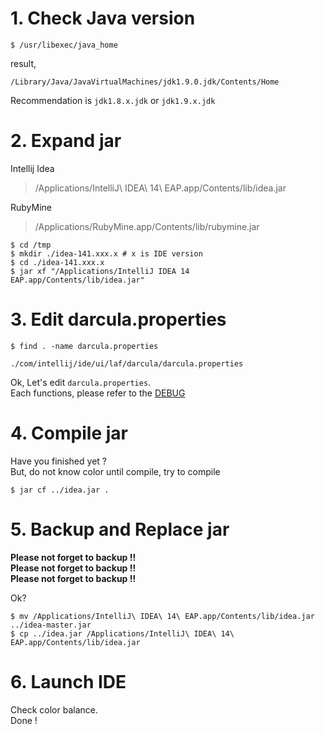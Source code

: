 # 1. Check Java version

```
$ /usr/libexec/java_home
```

result,
```
/Library/Java/JavaVirtualMachines/jdk1.9.0.jdk/Contents/Home
```

Recommendation is `jdk1.8.x.jdk` or `jdk1.9.x.jdk`

# 2. Expand jar

Intellij Idea
> /Applications/IntelliJ\ IDEA\ 14\ EAP.app/Contents/lib/idea.jar

RubyMine  
> /Applications/RubyMine.app/Contents/lib/rubymine.jar

```
$ cd /tmp
$ mkdir ./idea-141.xxx.x # x is IDE version
$ cd ./idea-141.xxx.x
$ jar xf "/Applications/IntelliJ IDEA 14 EAP.app/Contents/lib/idea.jar"
```

# 3. Edit darcula.properties

```
$ find . -name darcula.properties

./com/intellij/ide/ui/laf/darcula/darcula.properties
```

Ok, Let's edit `darcula.properties`.    
Each functions, please refer to the [DEBUG](DEBUG.md)

# 4. Compile jar

Have you finished yet ?  
But, do not know color until compile, try to compile

```
$ jar cf ../idea.jar .
```

# 5. Backup and Replace jar

**Please not forget to backup !!**  
**Please not forget to backup !!**  
**Please not forget to backup !!**

Ok?
```
$ mv /Applications/IntelliJ\ IDEA\ 14\ EAP.app/Contents/lib/idea.jar ../idea-master.jar
$ cp ../idea.jar /Applications/IntelliJ\ IDEA\ 14\ EAP.app/Contents/lib/idea.jar
```

# 6. Launch IDE
Check color balance.  
Done !
